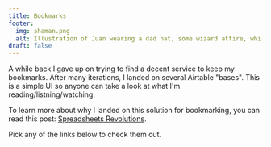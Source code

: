 ```yaml
---
title: Bookmarks
footer:
  img: shaman.png
  alt: Illustration of Juan wearing a dad hat, some wizard attire, while running with scrolls on his hands.
draft: false
---
```


A while back I gave up on trying to find a decent service to keep my bookmarks. After many iterations, I landed on several Airtable "bases". This is a simple UI so anyone can take a look at what I'm reading/listning/watching.

To learn more about why I landed on this solution for bookmarking, you can read this post: [Spreadsheets Revolutions](/posts/spreadsheets-revolutions/).

Pick any of the links below to check them out.

